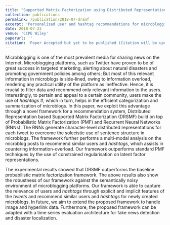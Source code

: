 ```yaml
---
title: "Supported Matrix Factorization using Distributed Representations for Personalised Recommendations on Twitter"
collection: publications
permalink: /publication/2018-07-drsmf
excerpt: 'Personalized user and hashtag recommendations for microblogging platforms for categorization of user activity.'
date: 2018-07-23
venue: 'CCPE Wiley'
paperurl: ''
citation: 'Paper Accepted but yet to be published (Citation will be updated soon)'
---
```

Microblogging is one of the most prevalent media for sharing news on the Internet. Microblogging platforms, such as Twitter have proven to be of great success in targeted marketing, alerting about natural disasters and promoting government policies among others; But most of this relevant information in microblogs is side-lined, owing to information overload, rendering any practical utility of the platform as ineffective. Hence, it is crucial to filter data and recommend only relevant information to the users. Interestingly, to pertain and appeal to a certain community, users make the use of *hashtags* $\#$, which in turn, helps in the efficient categorization and summarization of microblogs. In this paper, we exploit this advantage through a novel framework for a recommendation system, Distributed Representation based Supported Matrix Factorization (DRSMF) build on top of Probabilistic Matrix Factorization (PMF) and Recurrent Neural Networks (RNNs). The RNNs generate character-level distributed representations for each tweet to overcome the solecistic use of sentence structure in microblogs. The framework further performs a multi-modal analysis on the microblog posts to recommend similar users and *hashtags*, which assists in countering information-overload. Our framework outperforms standard PMF techniques by the use of constrained regularisation on latent factor representations.

The experimental results showed that DRSMF outperforms the baseline probabilistic matrix factorization framework. The above results also show the robustness of our framework against the semantically noisy environment of microblogging platforms. Our framework is able to capture the relevance of users and *hashtags* through explicit and implicit features of the *tweets* and recommend similar users and *hashtags* for newly created microblogs. In future, we aim to extend the proposed framework to handle image and hyperlink data. Furthermore, the proposed framework can be adapted with a time series evaluation architecture for fake news detection and disaster localization.
<!-- [Download paper here](http://academicpages.github.io/files/paper2.pdf) -->

<!-- Recommended citation: Your Name, You. (2010). "Paper Title Number 2." <i>Journal 1</i>. 1(2). -->
